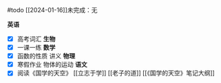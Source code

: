 #todo 
[[2024-01-16]]未完成：无

**英语**
- [x] 高考词汇
**生物**
- [x] 一课一练
**数学**
- [x] 函数的性质 讲义
**物理**
- [x] 寒假作业 物体的运动
**语文**
- [x] 阅读《国学的天空》 [[立志于学]]  [[老子的道]] [[《国学的天空》笔记大纲]]
